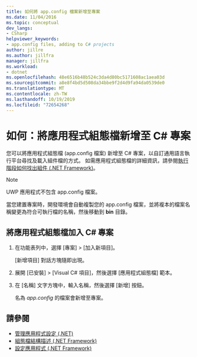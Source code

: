 ```yaml
---
title: 如何將 app.config 檔案新增至專案
ms.date: 11/04/2016
ms.topic: conceptual
dev_langs:
- CSharp
helpviewer_keywords:
- app.config files, adding to C# projects
author: jillre
ms.author: jillfra
manager: jillfra
ms.workload:
- dotnet
ms.openlocfilehash: 48e6516b48b524c3da4d80bc5171608ac1aea03d
ms.sourcegitcommit: a8e8f4bd5d508da34bbe9f2d4d9fa94da0539de0
ms.translationtype: MT
ms.contentlocale: zh-TW
ms.lasthandoff: 10/19/2019
ms.locfileid: "72654268"
---
```

# <a name="how-to-add-an-application-configuration-file-to-a-c-project"></a>如何：將應用程式組態檔新增至 C# 專案

您可以將應用程式組態檔 (app.config 檔案) 新增至 C# 專案，以自訂通用語言執行平台尋找及載入組件檔的方式。 如需應用程式組態檔的詳細資訊，請參閱[執行階段如何找出組件 (.NET Framework)](/dotnet/framework/deployment/how-the-runtime-locates-assemblies)。

> [!NOTE]
> UWP 應用程式不包含 app.config 檔案。

當您建置專案時，開發環境會自動複製您的 app.config 檔案，並將複本的檔案名稱變更為符合可執行檔的名稱，然後移動到 **bin** 目錄。

## <a name="to-add-an-application-configuration-file-to-a-c-project"></a>將應用程式組態檔加入 C# 專案

1. 在功能表列中，選擇 [專案] > [加入新項目]。

     [新增項目] 對話方塊隨即出現。

1. 展開 [已安裝] > [Visual C# 項目]，然後選擇 [應用程式組態檔] 範本。

1. 在 [名稱] 文字方塊中，輸入名稱，然後選擇 [新增] 按鈕。

     名為 *app.config* 的檔案會新增至專案。

## <a name="see-also"></a>請參閱

- [管理應用程式設定 (.NET)](../ide/managing-application-settings-dotnet.md)
- [組態檔結構描述 (.NET Framework)](/dotnet/framework/configure-apps/file-schema/index)
- [設定應用程式 (.NET Framework)](/dotnet/framework/configure-apps/index)